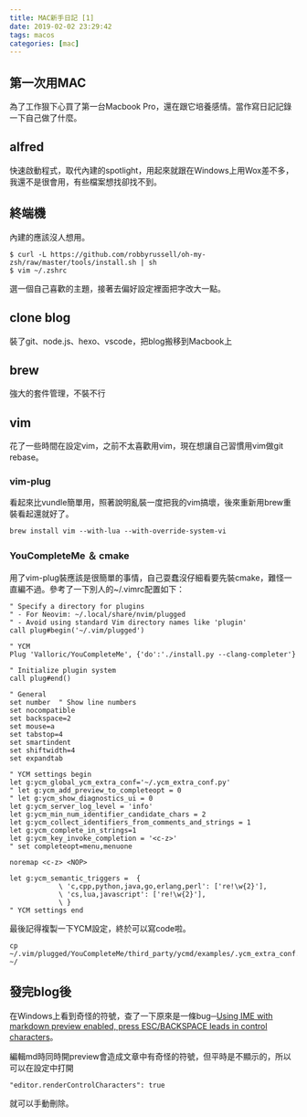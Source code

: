 ```yaml
---
title: MAC新手日記 [1]
date: 2019-02-02 23:29:42
tags: macos
categories: [mac]
---
```


## 第一次用MAC
為了工作狠下心買了第一台Macbook Pro，還在跟它培養感情。當作寫日記記錄一下自己做了什麼。

## alfred
快速啟動程式，取代內建的spotlight，用起來就跟在Windows上用Wox差不多，我還不是很會用，有些檔案想找卻找不到。

## 終端機
內建的應該沒人想用。

```
$ curl -L https://github.com/robbyrussell/oh-my-zsh/raw/master/tools/install.sh | sh
$ vim ~/.zshrc
```

選一個自己喜歡的主題，接著去偏好設定裡面把字改大一點。

## clone blog
裝了git、node.js、hexo、vscode，把blog搬移到Macbook上

## brew
強大的套件管理，不裝不行

## vim
花了一些時間在設定vim，之前不太喜歡用vim，現在想讓自己習慣用vim做git rebase。

### vim-plug
看起來比vundle簡單用，照著說明亂裝一度把我的vim搞壞，後來重新用brew重裝看起還就好了。

```
brew install vim --with-lua --with-override-system-vi
```

### YouCompleteMe ＆ cmake
用了vim-plug裝應該是很簡單的事情，自己耍蠢沒仔細看要先裝cmake，難怪一直編不過。參考了一下別人的~/.vimrc配置如下：

```
" Specify a directory for plugins
" - For Neovim: ~/.local/share/nvim/plugged
" - Avoid using standard Vim directory names like 'plugin'
call plug#begin('~/.vim/plugged')

" YCM 
Plug 'Valloric/YouCompleteMe', {'do':'./install.py --clang-completer'}

" Initialize plugin system
call plug#end()

" General
set number  " Show line numbers
set nocompatible
set backspace=2
set mouse=a
set tabstop=4
set smartindent
set shiftwidth=4
set expandtab

" YCM settings begin
let g:ycm_global_ycm_extra_conf='~/.ycm_extra_conf.py'
" let g:ycm_add_preview_to_completeopt = 0
" let g:ycm_show_diagnostics_ui = 0
let g:ycm_server_log_level = 'info'
let g:ycm_min_num_identifier_candidate_chars = 2
let g:ycm_collect_identifiers_from_comments_and_strings = 1
let g:ycm_complete_in_strings=1
let g:ycm_key_invoke_completion = '<c-z>'
" set completeopt=menu,menuone
 
noremap <c-z> <NOP>
 
let g:ycm_semantic_triggers =  {
            \ 'c,cpp,python,java,go,erlang,perl': ['re!\w{2}'],
            \ 'cs,lua,javascript': ['re!\w{2}'],
            \ }
" YCM settings end
```

最後記得複製一下YCM設定，終於可以寫code啦。

```
cp ~/.vim/plugged/YouCompleteMe/third_party/ycmd/examples/.ycm_extra_conf.py ~/
```

## 發完blog後
在Windows上看到奇怪的符號，查了一下原來是一條bug─[Using IME with markdown preview enabled, press ESC/BACKSPACE leads in control characters](https://github.com/Microsoft/vscode/issues/37114)。

編輯md時同時開preview會造成文章中有奇怪的符號，但平時是不顯示的，所以可以在設定中打開

```
"editor.renderControlCharacters": true
```

就可以手動刪除。